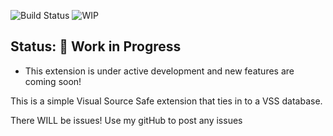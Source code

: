 ![Build Status](https://img.shields.io/badge/version-0.1.0-brightgreen)
![WIP](https://img.shields.io/badge/status-WIP-yellow)

## Status: 🚧 Work in Progress
- This extension is under active development and new features are coming soon!

This is a simple Visual Source Safe extension that ties in to a VSS database.

There WILL be issues!
Use my gitHub to post any issues